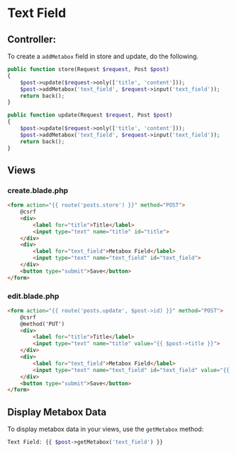 # Text Field

## Controller:

To create a `addMetabox` field in store and update, do the following.

```php
public function store(Request $request, Post $post)
{
    $post->update($request->only(['title', 'content']));
    $post->addMetabox('text_field', $request->input('text_field'));
    return back();
}

public function update(Request $request, Post $post)
{
    $post->update($request->only(['title', 'content']));
    $post->addMetabox('text_field', $request->input('text_field'));
    return back();
}
```

## Views

### create.blade.php

```html
<form action="{{ route('posts.store') }}" method="POST">
    @csrf
    <div>
        <label for="title">Title</label>
        <input type="text" name="title" id="title">
    </div>
    <div>
        <label for="text_field">Metabox Field</label>
        <input type="text" name="text_field" id="text_field">
    </div>
    <button type="submit">Save</button>
</form>
```

### edit.blade.php

```html
<form action="{{ route('posts.update', $post->id) }}" method="POST">
    @csrf
    @method('PUT')
    <div>
        <label for="title">Title</label>
        <input type="text" name="title" value="{{ $post->title }}">
    </div>
    <div>
        <label for="text_field">Metabox Field</label>
        <input type="text" name="text_field" id="text_field" value="{{ $post->getMetabox('text_field') }}">
    </div>
    <button type="submit">Save</button>
</form>
```

## Display Metabox Data

To display metabox data in your views, use the `getMetabox` method:

```php
Text Field: {{ $post->getMetabox('text_field') }}
```
